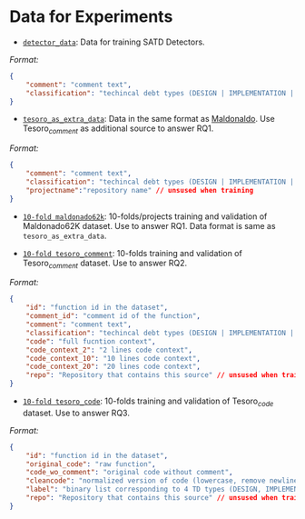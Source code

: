 # Data for Experiments

- [`detector_data`](detector_data.json): Data for training SATD Detectors.

*Format:*
```json
{
    "comment": "comment text",
    "classification": "techincal debt types (DESIGN | IMPLEMENTATION | DEFECT | DOCUMENTATION | TEST | WITHOUT_CLASSIFICATION)"
}
```

- [`tesoro_as_extra_data`](tesoro_as_extra_data.json): Data in the same format as [Maldonaldo](https://github.com/maldonado/tse.satd.data). Use $\text{Tesoro}_{comment}$ as additional source to answer RQ1.

*Format:*
```json
{
    "comment": "comment text",
    "classification": "techincal debt types (DESIGN | IMPLEMENTATION | DEFECT | DOCUMENTATION | TEST | WITHOUT_CLASSIFICATION)",
    "projectname":"repository name" // unsused when training
}
```

- [`10-fold maldonado62k`](kfolds/maldonado62k/): 10-folds/projects training and validation of Maldonado62K dataset. Use to answer RQ1. Data format is same as `tesoro_as_extra_data`.

- [`10-fold tesoro_comment`](kfolds/tesoro_comment/): 10-folds training and validation of  $\text{Tesoro}_{comment}$ dataset. Use to answer RQ2. 

*Format:*
```json
{
    "id": "function id in the dataset",
    "comment_id": "comment id of the function",
    "comment": "comment text",
    "classification": "techincal debt types (DESIGN | IMPLEMENTATION | DEFECT | DOCUMENTATION | TEST | NONSATD)",
    "code": "full fucntion context",
    "code_context_2": "2 lines code context",
    "code_context_10": "10 lines code context",
    "code_context_20": "20 lines code context",
    "repo": "Repository that contains this source" // unsused when training
}
```

- [`10-fold tesoro_code`](kfolds/tesoro_code/): 10-folds training and validation of  $\text{Tesoro}_{code}$ dataset. Use to answer RQ3. 

*Format:*
```json
{
    "id": "function id in the dataset",
    "original_code": "raw function",
    "code_wo_comment": "original code without comment",
    "cleancode": "normalized version of code (lowercase, remove newline \n)",
    "label": "binary list corresponding to 4 TD types (DESIGN, IMPLEMENATION, DEFECT, TEST)",
    "repo": "Repository that contains this source" // unsused when training
}
```